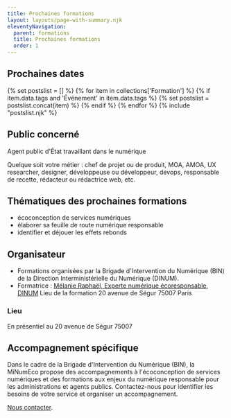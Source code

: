 ```yaml
---
title: Prochaines formations
layout: layouts/page-with-summary.njk
eleventyNavigation:
  parent: formations
  title: Prochaines formations
  order: 1
---
```


## Prochaines dates
{% set postslist = [] %}
{% for item in collections['Formation'] %}
	{% if item.data.tags and 'Événement' in item.data.tags %}
		{% set postslist = postslist.concat(item) %}
	{% endif %}
{% endfor %}
{% include "postslist.njk" %}

## Public concerné
Agent public d'État travaillant dans le numérique

Quelque soit votre métier : chef de projet ou de produit, MOA, AMOA, UX researcher, designer, développeuse ou développeur, devops, responsable de recette, rédacteur ou rédactrice web, etc.

## Thématiques des prochaines formations

* écoconception de services numériques
* élaborer sa feuille de route numérique responsable
* identifier et déjouer les effets rebonds 

## Organisateur 
* Formations organisées par la Brigade d'Intervention du Numérique (BIN) de la Direction Interministérielle du Numérique (DINUM).
* Formatrice : <a href="https://fr.linkedin.com/in/melanieraphael" target="_blank" title="Nouvelle fenêtre : Page Linkedin de Mélanie Raphaël">Mélanie Raphaël, Experte numérique écoresponsable, DINUM</a>
Lieu de la formation 20 avenue de Ségur 75007 Paris

### Lieu
En présentiel au 20 avenue de Ségur 75007

## Accompagnement spécifique

<div class="fr-highlight">

Dans le cadre de la Brigade d'Intervention du Numérique (BIN), la MiNumEco propose des accompagnements à l'écoconception de services numériques et des formations aux enjeux du numérique responsable pour les administrations et agents publics. 
Contactez-nous pour identifier les besoins de votre service et organiser un accompagnement.

[Nous contacter](/fr/contact).

</div>

